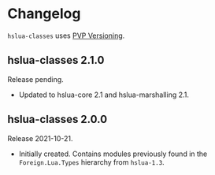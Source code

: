 # Changelog

`hslua-classes` uses [PVP Versioning][1].

## hslua-classes 2.1.0

Release pending.

-   Updated to hslua-core 2.1 and hslua-marshalling 2.1.

## hslua-classes 2.0.0

Release 2021-10-21.

- Initially created. Contains modules previously found in the
  `Foreign.Lua.Types` hierarchy from `hslua-1.3`.

[1]: https://pvp.haskell.org
